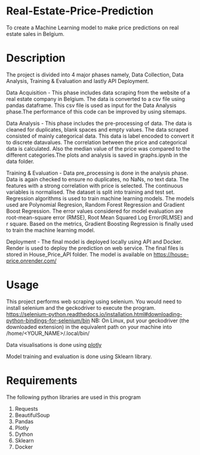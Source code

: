 # Real-Estate-Price-Prediction
To create a Machine Learning model to make price predictions on real estate sales in Belgium.

# Description
The project is divided into 4 major phases namely, Data Collection, Data Analysis, Training & Evaluation and lastly API Deployment.

  Data Acquisition - This phase includes data scraping from the website of a real estate company in Belgium. The data is converted to a csv file using pandas dataframe. This csv file is used as input for the Data Analysis phase.The performance of this code can be improved by using sitemaps.
  
  Data Analysis - This phase includes the pre-processing of data. The data is cleaned for duplicates, blank spaces and empty values. The data scraped consisted of mainly categorical data. This data is label encoded to convert it to discrete datavalues. The correlation between the price and categorical data is calculated. Also the median value of the price was compared to the different categories.The plots and analysis is saved in graphs.ipynb in the data folder.
  
  Training & Evaluation - Data pre_processing is done in the analysis phase. Data is again checked to ensure no duplicates, no NaNs, no text data. The features with a strong correlation with price is selected. The continuous variables is normalised. The dataset is split into training and test set. Regression algorithms is used to train machine learning models. The models used are Polynomial Regresion, Random Forest Regression and Gradient Boost Regression. The error values considered for model evaluation are root-mean-square error (RMSE), Root Mean Squared Log Error(RLMSE) and r square. Based on the metrics, Gradient Boosting Regression is finally used to train the machine learning model.
  
  Deployment - The final model is deployed locally using API and Docker. Render is used to deploy the prediction on web service. The final files is stored in House_Price_API folder. The model is available on https://house-price.onrender.com/


# Usage
This project performs web scraping using selenium. You would need to install selenium and the geckodriver to execute the program.
https://selenium-python.readthedocs.io/installation.html#downloading-python-bindings-for-selenium/bin
NB: On Linux, put your geckodriver (the downloaded extension) in the equivalent path on your machine into /home/<YOUR_NAME>/.local/bin/

Data visualisations is done using [plotly](https://plotly.com/python/)

Model training and evaluation is done using Sklearn library.


# Requirements
The following python libraries are used in this program
  1. Requests
  2. BeautifulSoup
  3. Pandas
  4. Plotly
  5. Dython
  6. Sklearn
  7. Docker
  
